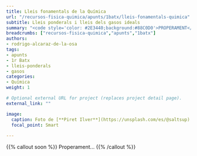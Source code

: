 ```yaml
---
title: Lleis fonamentals de la Química
url: "/recursos-fisica-quimica/apunts/1batx/lleis-fonamentals-quimica"
subtitle: Lleis ponderals i lleis dels gasos ideals
summary: "<code style='color: #2E3440;background:#88C0D0'>PROPERAMENT</code> <br> Lleis ponderals i lleis dels gasos ideals."
breadcrumbs: ["recursos-fisica-quimica","apunts","1batx"]
authors:
- rodrigo-alcaraz-de-la-osa
tags:
- apunts
- 1r Batx
- lleis-ponderals
- gasos
categories:
- Química
weight: 1

# Optional external URL for project (replaces project detail page).
external_link: ""

image:
  caption: Foto de [**Piret Ilver**](https://unsplash.com/es/@saltsup) a [Unsplash](https://unsplash.com/es/)
  focal_point: Smart
  
---
```


{{% callout soon %}}
Properament...
{{% /callout %}}